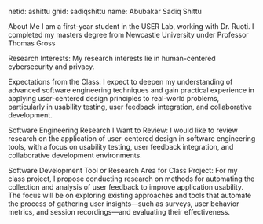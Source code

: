 netid: ashittu
ghid: sadiqshittu
name: Abubakar Sadiq Shittu


About Me
I am a first-year student in the USER Lab, working with Dr. Ruoti. I completed my masters degree from Newcastle University under Professor Thomas Gross 

Research Interests:
My research interests lie in human-centered cybersecurity and privacy.

Expectations from the Class:
I expect to deepen my understanding of advanced software engineering techniques and gain practical experience in applying user-centered design principles to real-world problems, particularly in usability testing, user feedback integration, and collaborative development.


Software Engineering Research I Want to Review:
I would like to review research on the application of user-centered design in software engineering tools, with a focus on usability testing, user feedback integration, and collaborative development environments.


Software Development Tool or Research Area for Class Project:
For my class project, I propose conducting research on methods for automating the collection and analysis of user feedback to improve application usability. The focus will be on exploring existing approaches and tools that automate the process of gathering user insights—such as surveys, user behavior metrics, and session recordings—and evaluating their effectiveness.
